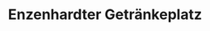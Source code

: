 ---
title: "Enzenhardter Getränkeplatz"
url: /nuertingen/enzenhardter-getraenkeplatz/
shop: Getränke
---